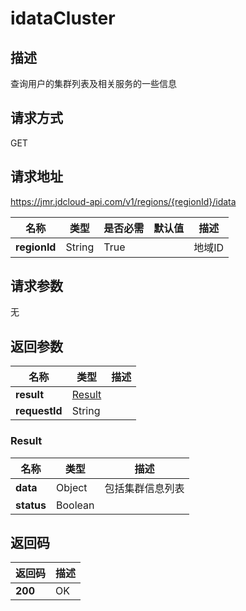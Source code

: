 # idataCluster


## 描述
查询用户的集群列表及相关服务的一些信息

## 请求方式
GET

## 请求地址
https://jmr.jdcloud-api.com/v1/regions/{regionId}/idata

|名称|类型|是否必需|默认值|描述|
|---|---|---|---|---|
|**regionId**|String|True| |地域ID|

## 请求参数
无


## 返回参数
|名称|类型|描述|
|---|---|---|
|**result**|[Result](idatacluster#result)| |
|**requestId**|String| |

### <div id="result">Result</div>
|名称|类型|描述|
|---|---|---|
|**data**|Object|包括集群信息列表|
|**status**|Boolean| |

## 返回码
|返回码|描述|
|---|---|
|**200**|OK|

